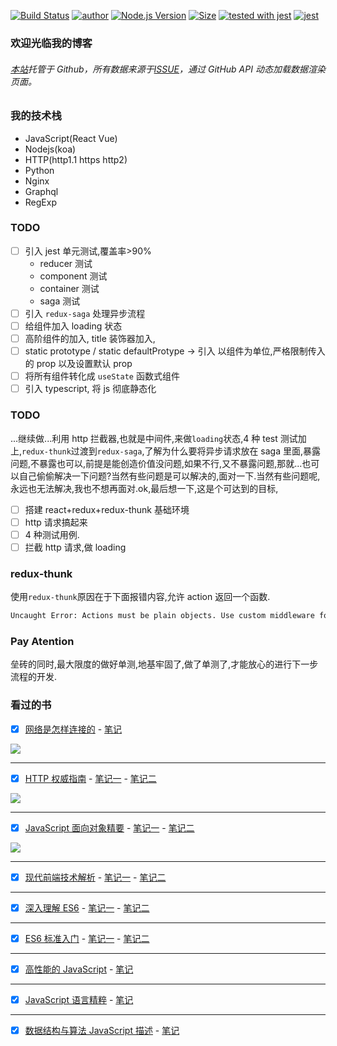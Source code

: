 [![Build Status](https://travis-ci.org/pengliheng/pengliheng.github.io.svg?branch=master)](https://travis-ci.org/pengliheng/pengliheng.github.io)
[![author](https://img.shields.io/badge/author-peng-blue.svg)](https://github.com/pengliheng/pengliheng.github.io)
[![Node.js Version](https://img.shields.io/badge/node.js-8.7.0-blue.svg)](http://nodejs.org/download)
[![Size](https://github-size-badge.herokuapp.com/pengliheng/pengliheng.github.io.svg)](https://github.com/pengliheng/pengliheng.github.io)
[![tested with jest](https://img.shields.io/badge/tested_with-jest-99424f.svg)](https://github.com/facebook/jest) [![jest](https://jestjs.io/img/jest-badge.svg)](https://github.com/facebook/jest)

### 欢迎光临我的博客

###### [本站](https://pipk.top)托管于 Github，所有数据来源于[ISSUE](https://github.com/pengliheng/pengliheng.github.io/issues)，通过 GitHub API 动态加载数据渲染页面。

### 我的技术栈

-   JavaScript(React Vue)
-   Nodejs(koa)
-   HTTP(http1.1 https http2)
-   Python
-   Nginx
-   Graphql
-   RegExp

### TODO

-   [ ] 引入 jest 单元测试,覆盖率>90%
    -   reducer 测试
    -   component 测试
    -   container 测试
    -   saga 测试
-   [ ] 引入 `redux-saga` 处理异步流程
-   [ ] 给组件加入 loading 状态
-   [ ] 高阶组件的加入, title 装饰器加入,
-   [ ] static prototype / static defaultProtype -> 引入 以组件为单位,严格限制传入的 prop 以及设置默认 prop
-   [ ] 将所有组件转化成 `useState` 函数式组件
-   [ ] 引入 typescript, 将 js 彻底静态化

### TODO

...继续做...利用 http 拦截器,也就是中间件,来做`loading`状态,4 种 test 测试加上,`redux-thunk`过渡到`redux-saga`,了解为什么要将异步请求放在 saga 里面,暴露问题,不暴露也可以,前提是能创造价值没问题,如果不行,又不暴露问题,那就...也可以自己偷偷解决一下问题?当然有些问题是可以解决的,面对一下.当然有些问题呢,永远也无法解决,我也不想再面对.ok,最后想一下,这是个可达到的目标,

-   [ ] 搭建 react+redux+redux-thunk 基础环境
-   [ ] http 请求搞起来
-   [ ] 4 种测试用例.
-   [ ] 拦截 http 请求,做 loading

### redux-thunk

使用`redux-thunk`原因在于下面报错内容,允许 action 返回一个函数.

```bash
Uncaught Error: Actions must be plain objects. Use custom middleware for async actions.
```

### Pay Atention

垒砖的同时,最大限度的做好单测,地基牢固了,做了单测了,才能放心的进行下一步流程的开发.

### 看过的书

-   [x] [网络是怎样连接的](https://book.douban.com/subject/26941639/) - [笔记](https://github.com/pengliheng/pengliheng.github.io/issues/40)

![](https://static.pipk.top/api/public/images/6075462533216409.png)

---

-   [x] [HTTP 权威指南](https://book.douban.com/subject/10746113/) - [笔记一](https://github.com/pengliheng/pengliheng.github.io/issues/45) - [笔记二](https://github.com/pengliheng/pengliheng.github.io/issues/52)

![](https://static.pipk.top/api/public/images/2376380500856452.png)

---

-   [x] [JavaScript 面向对象精要](https://book.douban.com/subject/26352658/) - [笔记一](https://github.com/pengliheng/pengliheng.github.io/issues/29) - [笔记二](https://github.com/pengliheng/pengliheng.github.io/issues/31)

![](https://static.pipk.top/api/public/images/7833702919612766.png)

---

-   [x] [现代前端技术解析](https://book.douban.com/subject/27021790/) - [笔记一](https://github.com/pengliheng/pengliheng.github.io/issues/28) - [笔记二](https://github.com/pengliheng/pengliheng.github.io/issues/58)

---

-   [x] [深入理解 ES6](https://book.douban.com/subject/27072230/) - [笔记一](https://github.com/pengliheng/pengliheng.github.io/issues/32) - [笔记二](https://github.com/pengliheng/pengliheng.github.io/issues/51)

---

-   [x] [ES6 标准入门](https://book.douban.com/subject/26708954/) - [笔记一](https://github.com/pengliheng/pengliheng.github.io/issues/23) - [笔记二](https://github.com/pengliheng/pengliheng.github.io/issues/26)

---

-   [x] [高性能的 JavaScript](https://book.douban.com/subject/5362856/) - [笔记](https://github.com/pengliheng/pengliheng.github.io/issues/15)

---

-   [x] [JavaScript 语言精粹](https://book.douban.com/subject/3590768/) - [笔记](https://github.com/pengliheng/pengliheng.github.io/issues/10)

---

-   [x] [数据结构与算法 JavaScript 描述](https://book.douban.com/subject/25945449/) - [笔记](https://github.com/pengliheng/pengliheng.github.io/issues/6)

